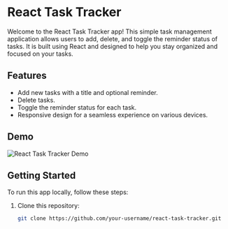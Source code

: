 # React Task Tracker

Welcome to the React Task Tracker app! This simple task management application allows users to add, delete, and toggle the reminder status of tasks. It is built using React and designed to help you stay organized and focused on your tasks.

## Features

- Add new tasks with a title and optional reminder.
- Delete tasks.
- Toggle the reminder status for each task.
- Responsive design for a seamless experience on various devices.

## Demo

![React Task Tracker Demo](demo.gif)

## Getting Started

To run this app locally, follow these steps:

1. Clone this repository:

   ```bash
   git clone https://github.com/your-username/react-task-tracker.git

